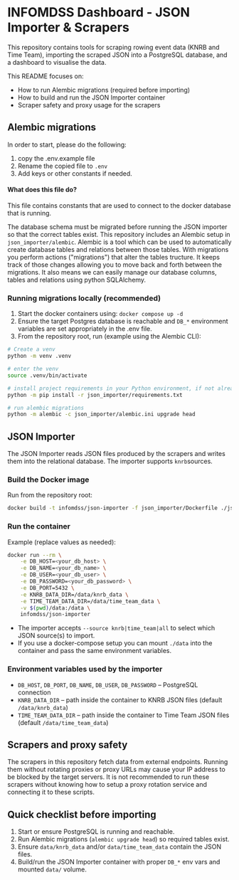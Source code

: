 # INFOMDSS Dashboard - JSON Importer & Scrapers

This repository contains tools for scraping rowing event data (KNRB and Time Team), importing the scraped JSON into a PostgreSQL database, and a dashboard to visualise the data.

This README focuses on:

- How to run Alembic migrations (required before importing)
- How to build and run the JSON Importer container
- Scraper safety and proxy usage for the scrapers

## Alembic migrations

In order to start, please do the following:
1. copy the .env.example file
2. Rename the copied file to `.env`
3. Add keys or other constants if needed.

#### What does this file do?
This file contains constants that are used to connect to the docker database that is running.

The database schema must be migrated before running the JSON importer so that the correct tables exist. This repository includes an Alembic setup in `json_importer/alembic`. Alembic is a tool which can be used to automatically create database tables and relations between those tables. With migrations you perform actions ("migrations") that alter the tables tructure. It keeps track of those changes allowing you to move back and forth between the migrations. It also means we can easily manage our database columns, tables and relations using python SQLAlchemy.

### Running migrations locally (recommended)

1. Start the docker containers using: `docker compose up -d`
2. Ensure the target Postgres database is reachable and `DB_*` environment variables are set appropriately in the .env file.
3. From the repository root, run (example using the Alembic CLI):

```bash
# Create a venv
python -m venv .venv

# enter the venv
source .venv/bin/activate

# install project requirements in your Python environment, if not already
python -m pip install -r json_importer/requirements.txt

# run alembic migrations
python -m alembic -c json_importer/alembic.ini upgrade head
```

## JSON Importer

The JSON Importer reads JSON files produced by the scrapers and writes them into the relational database. The importer supports `knrb`sources.

### Build the Docker image

Run from the repository root:

```bash
docker build -t infomdss/json-importer -f json_importer/Dockerfile ./json_importer
```

### Run the container

Example (replace values as needed):

```bash
docker run --rm \
	-e DB_HOST=<your_db_host> \
	-e DB_NAME=<your_db_name> \
	-e DB_USER=<your_db_user> \
	-e DB_PASSWORD=<your_db_password> \
	-e DB_PORT=5432 \
	-e KNRB_DATA_DIR=/data/knrb_data \
	-e TIME_TEAM_DATA_DIR=/data/time_team_data \
	-v $(pwd)/data:/data \
	infomdss/json-importer
```

- The importer accepts `--source knrb|time_team|all` to select which JSON source(s) to import.
- If you use a docker-compose setup you can mount `./data` into the container and pass the same environment variables.

### Environment variables used by the importer

- `DB_HOST`, `DB_PORT`, `DB_NAME`, `DB_USER`, `DB_PASSWORD` – PostgreSQL connection
- `KNRB_DATA_DIR` – path inside the container to KNRB JSON files (default `/data/knrb_data`)
- `TIME_TEAM_DATA_DIR` – path inside the container to Time Team JSON files (default `/data/time_team_data`)

## Scrapers and proxy safety

The scrapers in this repository fetch data from external endpoints. Running them without rotating proxies or proxy URLs may cause your IP address to be blocked by the target servers. It is not recommended to run these scrapers without knowing how to setup a proxy rotation service and connecting it to these scripts.

## Quick checklist before importing

1. Start or ensure PostgreSQL is running and reachable.
2. Run Alembic migrations (`alembic upgrade head`) so required tables exist.
3. Ensure `data/knrb_data` and/or `data/time_team_data` contain the JSON files.
4. Build/run the JSON Importer container with proper `DB_*` env vars and mounted `data/` volume.